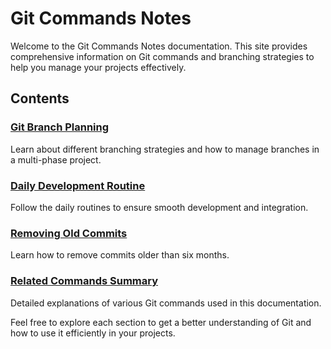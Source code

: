 # Git Commands Notes

Welcome to the Git Commands Notes documentation. This site provides comprehensive information on Git commands and branching strategies to help you manage your projects effectively.

## Contents

### [Git Branch Planning](git-branch-planning.md)

Learn about different branching strategies and how to manage branches in a multi-phase project.

### [Daily Development Routine](daily-development-routine.md)

Follow the daily routines to ensure smooth development and integration.

### [Removing Old Commits](removing-old-commits.md)

Learn how to remove commits older than six months.

### [Related Commands Summary](related-commands-summary.md)

Detailed explanations of various Git commands used in this documentation.

Feel free to explore each section to get a better understanding of Git and how to use it efficiently in your projects.
